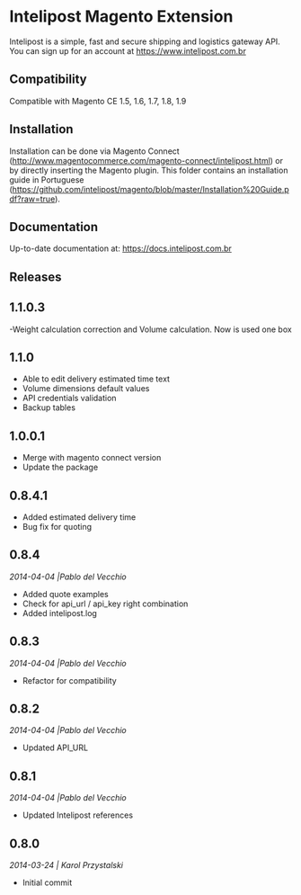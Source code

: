# Intelipost Magento Extension

Intelipost is a simple, fast and secure shipping and logistics gateway API. You can sign up for an account at https://www.intelipost.com.br


Compatibility
--------------------
Compatible with Magento CE 1.5, 1.6, 1.7, 1.8, 1.9


Installation
--------------------
Installation can be done via Magento Connect (http://www.magentocommerce.com/magento-connect/intelipost.html) or by directly inserting the Magento plugin. This folder contains an installation guide in Portuguese (https://github.com/intelipost/magento/blob/master/Installation%20Guide.pdf?raw=true). 


Documentation
--------------------
Up-to-date documentation at: https://docs.intelipost.com.br


Releases
--------------------
## 1.1.0.3
-Weight calculation correction and Volume calculation. Now is used one box

## 1.1.0
- Able to edit delivery estimated time text
- Volume dimensions default values
- API credentials validation
- Backup tables


## 1.0.0.1
- Merge with magento connect version
- Update the package

## 0.8.4.1
- Added estimated delivery time
- Bug fix for quoting

## 0.8.4
*2014-04-04 |Pablo del Vecchio*

- Added quote examples
- Check for api_url / api_key right combination
- Added intelipost.log

## 0.8.3
*2014-04-04 |Pablo del Vecchio*

- Refactor for compatibility

## 0.8.2
*2014-04-04 |Pablo del Vecchio*

- Updated API_URL

## 0.8.1
*2014-04-04 |Pablo del Vecchio*

- Updated Intelipost references

## 0.8.0
*2014-03-24 | Karol Przystalski*

- Initial commit
